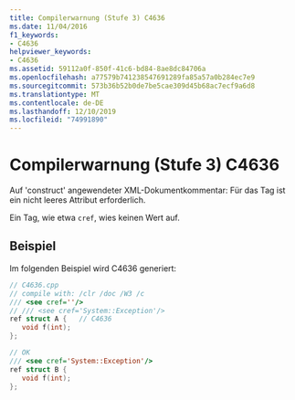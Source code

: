 ```yaml
---
title: Compilerwarnung (Stufe 3) C4636
ms.date: 11/04/2016
f1_keywords:
- C4636
helpviewer_keywords:
- C4636
ms.assetid: 59112a0f-850f-41c6-bd84-8ae8dc84706a
ms.openlocfilehash: a77579b741238547691289fa85a57a0b284ec7e9
ms.sourcegitcommit: 573b36b52b0de7be5cae309d45b68ac7ecf9a6d8
ms.translationtype: MT
ms.contentlocale: de-DE
ms.lasthandoff: 12/10/2019
ms.locfileid: "74991890"
---
```

# <a name="compiler-warning-level-3-c4636"></a>Compilerwarnung (Stufe 3) C4636

Auf 'construct' angewendeter XML-Dokumentkommentar: Für das Tag ist ein nicht leeres Attribut erforderlich.

Ein Tag, wie etwa `cref`, wies keinen Wert auf.

## <a name="example"></a>Beispiel

Im folgenden Beispiel wird C4636 generiert:

```cpp
// C4636.cpp
// compile with: /clr /doc /W3 /c
/// <see cref=''/>
// /// <see cref='System::Exception'/>
ref struct A {   // C4636
   void f(int);
};

// OK
/// <see cref='System::Exception'/>
ref struct B {
   void f(int);
};
```
